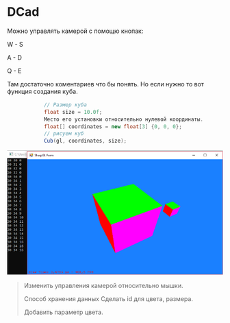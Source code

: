 # DCad

Можно управлять камерой с помощю кнопак:

W - S

A - D

Q - E


Там достаточно коментариев что бы понять.
Но если нужно то вот функция создания куба.
```C#
            // Размер куба
            float size = 10.0f; 
            Место его установки относительно нулевой координаты.
            float[] coordinates = new float[3] {0, 0, 0};
            // рисуем куб
            Cub(gl, coordinates, size);
```

![Внешний вид](https://github.com/Mika-dot/Cad/blob/OpenGL/Media/%D0%92%D0%B8%D0%B4%20%D0%BF%D1%80%D0%BE%D0%B3%D0%B0%D0%BC%D0%BC%D1%8B%20v1.PNG)


> Изменить управления камерой относительно мышки.
> 
> Способ хранения данных Сделать id для цвета, размера.
> 
> Добавить параметр цвета.



